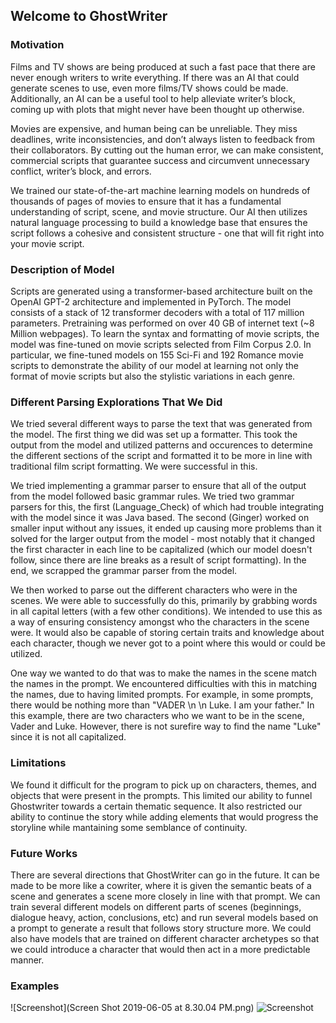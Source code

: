 ## Welcome to GhostWriter

### Motivation

Films and TV shows are being produced at such a fast pace that there are never enough writers to write everything. If there was an AI that could generate scenes to use, even more films/TV shows could be made. Additionally, an AI can be a useful tool to help alleviate writer’s block, coming up with plots that might never have been thought up otherwise.

Movies are expensive, and human being can be unreliable. They miss deadlines, write inconsistencies, and don’t always listen to feedback from their collaborators. By cutting out the human error, we can make consistent, commercial scripts that guarantee success and circumvent unnecessary conflict, writer’s block, and errors.

We trained our state-of-the-art machine learning models on hundreds of thousands of pages of movies to ensure that it has a fundamental understanding of script, scene, and movie structure. Our AI then utilizes natural language processing to build a knowledge base that ensures the script follows a cohesive and consistent structure - one that will fit right into your movie script.

### Description of Model

Scripts are generated using a transformer-based architecture built on the OpenAI GPT-2 architecture and  implemented in PyTorch.  The model consists of a stack of 12 transformer decoders with a total of 117 million parameters. Pretraining was performed on over 40 GB of internet text (~8 Million webpages). To learn the syntax and formatting of movie scripts,  the model was fine-tuned on movie scripts selected from Film Corpus 2.0. In particular, we fine-tuned models on 155 Sci-Fi and 192 Romance movie scripts to demonstrate the ability of our model at learning not only the format of movie scripts but also the stylistic variations in each genre. 


### Different Parsing Explorations That We Did

We tried several different ways to parse the text that was generated from the model. The first thing we did was set up a formatter. This took the output from the model and utilized patterns and occurences to determine the different sections of the script and formatted it to be more in line with traditional film script formatting. We were successful in this.

We tried implementing a grammar parser to ensure that all of the output from the model followed basic grammar rules. We tried two grammar parsers for this, the first (Language_Check) of which had trouble integrating with the model since it was Java based. The second (Ginger) worked on smaller input without any issues, it ended up causing more problems than it solved for the larger output from the model - most notably that it changed the first character in each line to be capitalized (which our model doesn't follow, since there are line breaks as a result of script formatting). In the end, we scrapped the grammar parser from the model.

We then worked to parse out the different characters who were in the scenes. We were able to successfully do this, primarily by grabbing words in all capital letters (with a few other conditions). We intended to use this as a way of ensuring consistency amongst who the characters in the scene were. It would also be capable of storing certain traits and knowledge about each character, though we never got to a point where this would or could be utilized.

One way we wanted to do that was to make the names in the scene match the names in the prompt. We encountered difficulties with this in matching the names, due to having limited prompts. For example, in some prompts, there would be nothing more than "VADER \n \n Luke. I am your father." In this example, there are two characters who we want to be in the scene, Vader and Luke. However, there is not surefire way to find the name "Luke" since it is not all capitalized.

### Limitations
We found it difficult for the program to pick up on characters, themes, and objects that were present in the prompts. This limited our ability to funnel Ghostwriter towards a certain thematic sequence. It also restricted our ability to continue the story while adding elements that would progress the storyline while mantaining some semblance of continuity.



### Future Works

There are several directions that GhostWriter can go in the future. It can be made to be more like a cowriter, where it is given the semantic beats of a scene and generates a scene more closely in line with that prompt. We can train several different models on different parts of scenes (beginnings, dialogue heavy, action, conclusions, etc) and run several models based on a prompt to generate a result that follows story structure more. We could also have models that are trained on different character archetypes so that we could introduce a character that would then act in a more predictable manner.

### Examples

![Screenshot](Screen Shot 2019-06-05 at 8.30.04 PM.png)
![Screenshot](screenshot.png)

